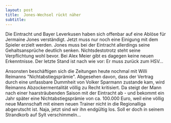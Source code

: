 ```yaml
---
layout: post
title:  Jones-Wechsel rückt näher
subtitle:  
---
```


Die Eintracht und Bayer Leverkusen haben sich offenbar auf eine Ablöse für Jermaine Jones verständigt. Jetzt muss nur noch eine Einigung mit dem Spieler erzielt werden. Jones muss bei der Eintracht allerdings seine Gehaltsansprüche deutlich senken. Nichtsdestotrotz steht seine Verpflichtung wohl bevor. Bei Alex Meier gibt es dagegen keine neuen Erkenntnisse. Der letzte Stand ist nach wie vor: Er muss zurück zum HSV...

Ansonsten beschäftigen sich die Zeitungen heute nochmal mit Willi Reimanns "Nichtabstiegsprämie". Abgesehen davon, dass der Vertrag durch eine unfassbare Dummheit von Volker Sparmann zustande kam, wird Reimanns Abzockermentalität völlig zu Recht kritisiert. Da steigt der Mann nach einer haarsträubenden Saison mit der Eintracht ab - und bekommt ein Jahr später eine Nichtabstiegsprämie von ca. 100.000 Euro, weil eine völlig neue Mannschaft mit einem neuen Trainer nicht in die Regionalliga abgerutscht ist. Naja, jetzt sind wir ihn endgültig los. Soll er doch in seinem Strandkorb auf Sylt verschimmeln...
